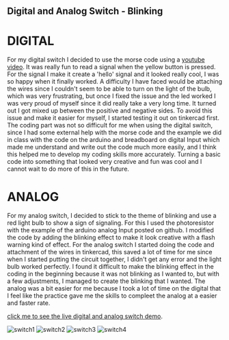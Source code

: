 ## Digital and Analog Switch - Blinking

# DIGITAL 

For my digital switch I decided to use the morse code using a [ youtube video](https://www.youtube.com/watch?v=6mLytyKEU5Q). It was really fun to read a signal when the yellow button is pressed. For the signal I make it create a 'hello' signal and it looked really cool, I was so happy when it finally worked. A difficulty I have faced would be attaching the wires since I couldn't seem to be able to turn on the light of the bulb, which was very frustrating, but once I fixed the issue and the led worked I was very proud of myself since it did really take a very long time. It turned out I got mixed up between the positive and negative sides. To avoid this issue and make it easier for myself, I started testing it out on tinkercad first. The coding part was not so difficult for me when using the digital switch, since I had some external help with the morse code and the example we did in class with the code on the arduino and breadboard on digital Input which made me understand and write out the code much more easily, and I think this helped me to develop my coding skills more accurately. Turning a basic code into something that looked very creative and fun was cool and I cannot wait to do more of this in the future.

# ANALOG

For my analog switch, I decided to stick to the theme of blinking and use a red light bulb to show a sign of signaling. For this I used the photoresistor with the example of the arduino analog Input posted on github. I modified the code by adding the blinking effect to make it look creative with a flash warning kind of effect. For the analog switch I started doing the code and attachment of the wires in tinkercad, this saved a lot of time for me since when I started putting the circuit together, I didn't get any error and the light bulb worked perfectly. I found it difficult to make the blinking effect in the coding in the beginning because it was not blinking as I wanted to, but with a few adjustments, I managed to create the blinking that I wanted. The analog was a bit easier for me because I took a lot of time on the digital that I feel like the practice gave me the skills to compleet the analog at a easier and faster rate.

[click me to see the live digital and analog switch demo](https://youtu.be/bGnY_ugI6aQ).


![switch1](https://github.com/shamsasaeed/ssa8778/blob/main/switch1-min.png)
![switch2](https://github.com/shamsasaeed/ssa8778/blob/main/switch2-min.png)
![switch3](https://github.com/shamsasaeed/ssa8778/blob/main/switch3-min.png)
![switch4](https://github.com/shamsasaeed/ssa8778/blob/main/switch4-min.png)
